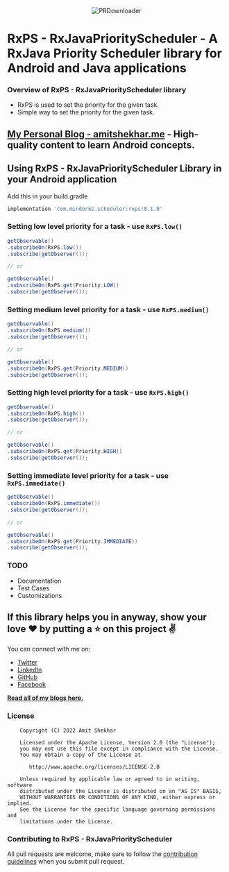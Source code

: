<p align="center">
<img alt="PRDownloader" src=https://raw.githubusercontent.com/amitshekhariitbhu/RxJavaPriorityScheduler/master/assets/rxps.png />
</p>

# RxPS - RxJavaPriorityScheduler - A RxJava Priority Scheduler library for Android and Java applications

### Overview of RxPS - RxJavaPriorityScheduler library
* RxPS is used to set the priority for the given task.
* Simple way to set the priority for the given task.

## [My Personal Blog - amitshekhar.me](https://amitshekhar.me/blog) - High-quality content to learn Android concepts.

## Using RxPS - RxJavaPriorityScheduler Library in your Android application

Add this in your build.gradle
```groovy
implementation 'com.mindorks.scheduler:rxps:0.1.0'
```

### Setting low level priority for a task - use `RxPS.low()`
```java
getObservable()
.subscribeOn(RxPS.low())
.subscribe(getObserver());

// or

getObservable()
.subscribeOn(RxPS.get(Priority.LOW))
.subscribe(getObserver());
```

### Setting medium level priority for a task - use `RxPS.medium()`
```java
getObservable()
.subscribeOn(RxPS.medium())
.subscribe(getObserver());

// or

getObservable()
.subscribeOn(RxPS.get(Priority.MEDIUM))
.subscribe(getObserver());
```

### Setting high level priority for a task - use `RxPS.high()`
```java
getObservable()
.subscribeOn(RxPS.high())
.subscribe(getObserver());

// or

getObservable()
.subscribeOn(RxPS.get(Priority.HIGH))
.subscribe(getObserver());
```

### Setting immediate level priority for a task - use `RxPS.immediate()`
```java
getObservable()
.subscribeOn(RxPS.immediate())
.subscribe(getObserver());

// or

getObservable()
.subscribeOn(RxPS.get(Priority.IMMEDIATE))
.subscribe(getObserver());
```

### TODO
* Documentation
* Test Cases
* Customizations

## If this library helps you in anyway, show your love :heart: by putting a :star: on this project :v:

You can connect with me on:

- [Twitter](https://twitter.com/amitiitbhu)
- [LinkedIn](https://www.linkedin.com/in/amit-shekhar-iitbhu)
- [GitHub](https://github.com/amitshekhariitbhu)
- [Facebook](https://www.facebook.com/amit.shekhar.iitbhu)

[**Read all of my blogs here.**](https://amitshekhar.me/blog)
  
### License
```
    Copyright (C) 2022 Amit Shekhar

    Licensed under the Apache License, Version 2.0 (the "License");
    you may not use this file except in compliance with the License.
    You may obtain a copy of the License at

       http://www.apache.org/licenses/LICENSE-2.0

    Unless required by applicable law or agreed to in writing, software
    distributed under the License is distributed on an "AS IS" BASIS,
    WITHOUT WARRANTIES OR CONDITIONS OF ANY KIND, either express or implied.
    See the License for the specific language governing permissions and
    limitations under the License.
```

### Contributing to RxPS - RxJavaPriorityScheduler
All pull requests are welcome, make sure to follow the [contribution guidelines](CONTRIBUTING.md)
when you submit pull request.
